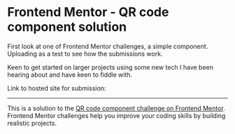 # Frontend Mentor - QR code component solution

First look at one of Frontend Mentor challenges, a simple component. Uploading as a test to see how the submissions work.

Keen to get started on larger projects using some new tech I have been hearing about and have keen to fiddle with.

Link to hosted site for submission:

---
This is a solution to the [QR code component challenge on Frontend Mentor](https://www.frontendmentor.io/challenges/qr-code-component-iux_sIO_H). Frontend Mentor challenges help you improve your coding skills by building realistic projects.
